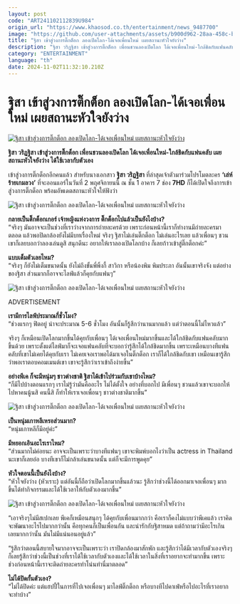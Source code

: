 ```yaml
---
layout: post
code: "ART241102112839U984"
origin_url: "https://www.khaosod.co.th/entertainment/news_9487700"
image: "https://github.com/user-attachments/assets/b900d962-28aa-458c-b69f-b28fdf31da7b"
title: "ฐิสา เข้าสู่วงการติ๊กต็อก ลองเปิดโลก-ได้เจอเพื่อนใหม่ เผยสถานะหัวใจยังว่าง"
description: "ฐิสา วริฏฐิสา เข้าสู่วงการติ๊กต็อก เพื่อนชวนลองเปิดโลก ได้เจอเพื่อนใหม่-ใกล้ชิดกับแฟนคลับ เผยสถานะหัวใจยังว่าง ได้ใช้เวลากับตัวเอง"
category: "ENTERTAINMENT"
language: "th"
date: 2024-11-02T11:32:10.210Z
---
```


# ฐิสา เข้าสู่วงการติ๊กต็อก ลองเปิดโลก-ได้เจอเพื่อนใหม่ เผยสถานะหัวใจยังว่าง

[![ฐิสา เข้าสู่วงการติ๊กต็อก ลองเปิดโลก-ได้เจอเพื่อนใหม่ เผยสถานะหัวใจยังว่าง](https://www.khaosod.co.th/wpapp/uploads/2024/11/thivaritthisa_021167-1.jpg "ฐิสา เข้าสู่วงการติ๊กต็อก ลองเปิดโลก-ได้เจอเพื่อนใหม่ เผยสถานะหัวใจยังว่าง")](https://www.khaosod.co.th/wpapp/uploads/2024/11/thivaritthisa_021167-1.jpg)

**ฐิสา วริฏฐิสา เข้าสู่วงการติ๊กต็อก เพื่อนชวนลองเปิดโลก ได้เจอเพื่อนใหม่-ใกล้ชิดกับแฟนคลับ เผยสถานะหัวใจยังว่าง ได้ใช้เวลากับตัวเอง**

เข้าสู่วงการติ๊กต็อกอีกคนแล้ว สำหรับนางเอกสาว **ฐิสา วริฏฐิสา** ที่ล่าสุดเจ้าตัวมาร่วมโปรโมตละคร **‘เล่ห์ร้ายเกมลวง’** ที่จะออนแอร์ในวันที่ 2 พฤศจิกายนนี้ ณ ชั้น 1 อาคาร 7 ช่อง **7HD** ก็ได้เปิดใจถึงการเข้าสู่วงการติ๊กต็อก พร้อมอัพเดตสถานะหัวใจให้ฟังว่า

![ฐิสา เข้าสู่วงการติ๊กต็อก ลองเปิดโลก-ได้เจอเพื่อนใหม่ เผยสถานะหัวใจยังว่าง](https://www.khaosod.co.th/wpapp/uploads/2024/11/thivaritthisa_021167-6.jpg)

**กลายเป็นติ๊กต็อกเกอร์ เจ้าหญิงแห่งวงการ ติ๊กต็อกไปแล้วเป็นยังไงบ้าง?**  
“จริงๆ มันอาจจะเป็นช่วงที่เราว่างจากการถ่ายละครด้วย เพราะก่อนหน้านี้เราก็ทำงานมีถ่ายละครมาตลอด แล้วพอปิดกล้องยังไม่มีบทเรื่องใหม่ จริงๆ ฐิสาไม่เล่นติ๊กต็อก ไม่เล่นอะไรเลย แล้วเพื่อนๆ ชวนเขาก็เลยบอกว่าลองเล่นดูสิ สนุกดีนะ อยากให้เราลองเปิดโลกบ้าง ก็เลยก้าวเข้าสู่ติ๊กต็อกค่ะ”

**แบบเต็มตัวเลยไหม?**  
“จริงๆ ก็ยังไม่เต็มขนาดนั้น ยังไม่ถึงขั้นพี่พิ้งกี้ สาวิกา หรือน้องพิม พิมประภา อันนั้นเขาจริงจัง แต่อย่างของฐิสา ส่วนมากก็อาจจะไลฟ์แล้วก็คุยกับแฟนๆ”

![ฐิสา เข้าสู่วงการติ๊กต็อก ลองเปิดโลก-ได้เจอเพื่อนใหม่ เผยสถานะหัวใจยังว่าง](https://www.khaosod.co.th/wpapp/uploads/2024/11/thivaritthisa_021167-3.jpg)

ADVERTISEMENT

**เรามีการไลฟ์ประมาณกี่ชั่วโมง?**  
“ช่วงแรกๆ ฟิตอยู่ น่าจะประมาณ 5-6 ชั่วโมง อันนั้นก็รู้สึกว่านานมากแล้ว แต่ว่าตอนนี้ไม่ไหวแล้ว”

จริงๆ ก็เหมือนเปิดโลกมากขึ้นได้คุยกับเพื่อนๆ ได้เจอเพื่อนใหม่มากขึ้นและได้ใกล้ชิดกับแฟนคลับมากขึ้นด้วย เพราะตั้งแต่ไลฟ์มาก็จะเจอแฟนคลับที่จะบอกว่ารู้สึกได้ใกล้ชิดมากขึ้น เพราะเหมือนบางทีแฟนคลับที่เขาไม่เคยได้คุยกับเรา ไม่เคยเจอเราพอได้มาเจอในติ๊กต็อก เราก็ได้ใกล้ชิดกับเขา เหมือนเขารู้สึกว่าพอเราตอบคอมเมนต์เขา เขาจะรู้สึกว่าเราเข้าถึงง่ายขึ้น”

**อย่างพีเค ก็จะมีหนุ่มๆ ชาวต่างชาติ ฐิสาได้เข้าไปร่วมกับเขาบ้างไหม?**  
“ก็มีไปบ้างตอนแรกๆ เราไม่รู้ว่ามันคืออะไร ไม่ได้ตั้งใจ อย่างที่บอกไป มีเพื่อนๆ ชวนแล้วเขาจะบอกให้ไปหาคนนู้นสิ คนนี้สิ ก็ทำให้เราเจอเพื่อนๆ ชาวต่างชาติมากขึ้น”

![ฐิสา เข้าสู่วงการติ๊กต็อก ลองเปิดโลก-ได้เจอเพื่อนใหม่ เผยสถานะหัวใจยังว่าง](https://www.khaosod.co.th/wpapp/uploads/2024/11/thivaritthisa_021167-4.jpg)

**เป็นหนุ่มเกาหลีเหรอส่วนมาก?**  
“หนุ่มเกาหลีก็มีอยู่ค่ะ”

**มีหยอกเอินอะไรเราไหม?**  
“ส่วนมากไม่ค่อยนะ อาจจะเป็นเพราะว่าบางทีแฟนๆ เขาจะพิมพ์บอกไงว่าเป็น actress in Thailand นะเขาก็เลยอ๋อ บางทีเขาก็ไม่กล้าเล่นขนาดนั้น แต่ก็จะมีการพูดคุย”

**หัวใจตอนนี้เป็นยังไงบ้าง?**  
“หัวใจยังว่าง (หัวเราะ) แต่อันนี้ก็ถือว่าเปิดโลกมากขึ้นแล้วนะ รู้สึกว่าช่วงนี้ได้ออกมาเจอเพื่อนๆ มากขึ้นได้ทำกิจกรรมและได้ใช้เวลาให้กับตัวเองมากขึ้น”

![ฐิสา เข้าสู่วงการติ๊กต็อก ลองเปิดโลก-ได้เจอเพื่อนใหม่ เผยสถานะหัวใจยังว่าง](https://www.khaosod.co.th/wpapp/uploads/2024/11/thivaritthisa_021167-5.jpg)

“เอาจริงๆไม่มีสเปกเลย พีเคก็เหมือนสนุกๆ ได้คุยกับเพื่อนมากกว่า คือเราก็คงไม่แบบว่าพีเคแล้ว เราคิดจะพัฒนาอะไรไปมากกว่านั้น คือทุกคนก็เป็นเพื่อนกัน และน่ารักกับฐิสาหมด แต่ถ้าถามว่ามีอะไรเกินเลยมากกว่านั้น มันไม่มีแน่นอนอยู่แล้ว”

“รู้สึกว่าตอนนี้สบายใจมากอาจจะเป็นเพราะว่า เราปิดกล้องมาสักพัก และรู้สึกว่าได้มีเวลากับตัวเองจริงๆ ก็เลยรู้สึกว่าช่วงนี้เป็นช่วงที่เราได้ใช้เวลากับตัวเองและได้ใช้เวลาในสิ่งที่เราอยากจะทำมากขึ้น เพราะช่วงก่อนหน้านี้เราจะติดถ่ายละครทำโน่นทำนี่มาตลอด”

**ไม่ได้ปิดกั้นตัวเอง?**  
“ไม่ได้ปิดค่ะ แต่แฮปปี้ในการที่ไปเจอเพื่อนๆ มาไลฟ์ติ๊กต็อก หรือบางทีไปคาเฟ่หรือไปอะไรที่เราอยากจะทำบ้าง”